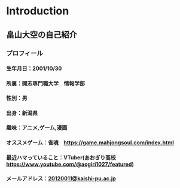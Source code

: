 # Introduction
## 畠山大空の自己紹介
### プロフィール
#### 生年月日：2001/10/30
#### 所属：開志専門職大学　情報学部
#### 性別：男
#### 出身：新潟県
#### 趣味：アニメ,ゲーム,漫画
#### オススメゲーム：雀魂　https://game.mahjongsoul.com/index.html
#### 最近ハマっていること：VTuber(あおぎり高校　https://www.youtube.com/@aogiri1027/featured)
#### メールアドレス：20120011@kaishi-pu.ac.jp
